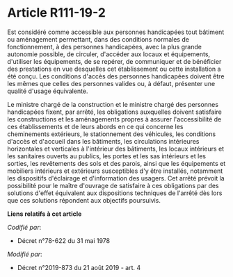 # Article R111-19-2

Est considéré comme accessible aux personnes handicapées tout bâtiment ou aménagement permettant, dans des conditions
normales de fonctionnement, à des personnes handicapées, avec la plus grande autonomie possible, de circuler, d'accéder aux
locaux et équipements, d'utiliser les équipements, de se repérer, de communiquer et de bénéficier des prestations en vue
desquelles cet établissement ou cette installation a été conçu. Les conditions d'accès des personnes handicapées doivent être
les mêmes que celles des personnes valides ou, à défaut, présenter une qualité d'usage équivalente.

Le ministre chargé de la construction et le ministre chargé des personnes handicapées fixent, par arrêté, les obligations
auxquelles doivent satisfaire les constructions et les aménagements propres à assurer l'accessibilité de ces établissements
et de leurs abords en ce qui concerne les cheminements extérieurs, le stationnement des véhicules, les conditions d'accès et
d'accueil dans les bâtiments, les circulations intérieures horizontales et verticales à l'intérieur des bâtiments, les locaux
intérieurs et les sanitaires ouverts au publics, les portes et les sas intérieurs et les sorties, les revêtements des sols et
des parois, ainsi que les équipements et mobiliers intérieurs et extérieurs susceptibles d'y être installés, notamment les
dispositifs d'éclairage et d'information des usagers. Cet arrêté prévoit la possibilité pour le maître d'ouvrage de
satisfaire à ces obligations par des solutions d'effet équivalent aux dispositions techniques de l'arrêté dès lors que ces
solutions répondent aux objectifs poursuivis.

**Liens relatifs à cet article**

_Codifié par_:

  - Décret n°78-622 du 31 mai 1978

_Modifié par_:

  - Décret n°2019-873 du 21 août 2019 - art. 4
